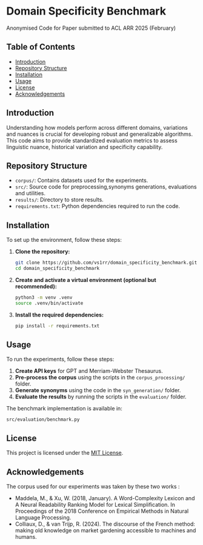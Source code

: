 # Domain Specificity Benchmark

Anonymised Code for Paper submitted to ACL ARR 2025 (February) 

## Table of Contents

- [Introduction](#introduction)
- [Repository Structure](#repository-structure)
- [Installation](#installation)
- [Usage](#usage)
- [License](#license)
- [Acknowledgements](#license)
## Introduction

Understanding how models perform across different domains, variations and nuances is crucial for developing robust and generalizable algorithms. 
This code aims to provide standardized evaluation metrics to assess linguistic nuance, historical variation and specificity capability. 

## Repository Structure

- `corpus/`: Contains datasets used for the experiments.
- `src/`: Source code for preprocessing,synonyms generations, evaluations and utilities.
- `results/`: Directory to store results.
- `requirements.txt`: Python dependencies required to run the code.

## Installation

To set up the environment, follow these steps:

1. **Clone the repository:**

   ```bash
   git clone https://github.com/vs1rr/domain_specificity_benchmark.git
   cd domain_specificity_benchmark
   ```

2. **Create and activate a virtual environment (optional but recommended):**

   ```bash
   python3 -m venv .venv
   source .venv/bin/activate
   ```

3. **Install the required dependencies:**

   ```bash
   pip install -r requirements.txt
   ```

## Usage

To run the experiments, follow these steps:

1. **Create API keys** for GPT and Merriam-Webster Thesaurus.
2. **Pre-process the corpus** using the scripts in the `corpus_processing/` folder.
3. **Generate synonyms** using the code in the `syn_generation/` folder.
4. **Evaluate the results** by running the scripts in the `evaluation/` folder.

The benchmark implementation is available in:
```
src/evaluation/benchmark.py
```

## License

This project is licensed under the [MIT License](LICENSE).

## Acknowledgements 

The corpus used for our experiments was taken by these two works : 

- Maddela, M., & Xu, W. (2018, January). A Word-Complexity Lexicon and A Neural Readability Ranking Model for Lexical Simplification. In Proceedings of the 2018 Conference on Empirical Methods in Natural Language Processing.
- Colliaux, D., & van Trijp, R. (2024). The discourse of the French method: making old knowledge on market gardening accessible to machines and humans.
